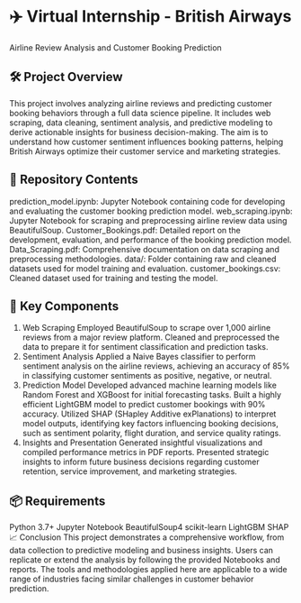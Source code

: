 # ✈️ Virtual Internship - British Airways
Airline Review Analysis and Customer Booking Prediction

## 🛠 Project Overview
This project involves analyzing airline reviews and predicting customer booking behaviors through a full data science pipeline. It includes web scraping, data cleaning, sentiment analysis, and predictive modeling to derive actionable insights for business decision-making. The aim is to understand how customer sentiment influences booking patterns, helping British Airways optimize their customer service and marketing strategies.

## 📂 Repository Contents
prediction_model.ipynb: Jupyter Notebook containing code for developing and evaluating the customer booking prediction model.
web_scraping.ipynb: Jupyter Notebook for scraping and preprocessing airline review data using BeautifulSoup.
Customer_Bookings.pdf: Detailed report on the development, evaluation, and performance of the booking prediction model.
Data_Scraping.pdf: Comprehensive documentation on data scraping and preprocessing methodologies.
data/: Folder containing raw and cleaned datasets used for model training and evaluation.
customer_bookings.csv: Cleaned dataset used for training and testing the model.
## 🔑 Key Components
1. Web Scraping
Employed BeautifulSoup to scrape over 1,000 airline reviews from a major review platform.
Cleaned and preprocessed the data to prepare it for sentiment classification and prediction tasks.
2. Sentiment Analysis
Applied a Naive Bayes classifier to perform sentiment analysis on the airline reviews, achieving an accuracy of 85% in classifying customer sentiments as positive, negative, or neutral.
3. Prediction Model
Developed advanced machine learning models like Random Forest and XGBoost for initial forecasting tasks.
Built a highly efficient LightGBM model to predict customer bookings with 90% accuracy.
Utilized SHAP (SHapley Additive exPlanations) to interpret model outputs, identifying key factors influencing booking decisions, such as sentiment polarity, flight duration, and service quality ratings.
4. Insights and Presentation
Generated insightful visualizations and compiled performance metrics in PDF reports.
Presented strategic insights to inform future business decisions regarding customer retention, service improvement, and marketing strategies.
## 📦 Requirements
Python 3.7+
Jupyter Notebook
BeautifulSoup4
scikit-learn
LightGBM
SHAP
📈 Conclusion
This project demonstrates a comprehensive workflow, from data collection to predictive modeling and business insights. Users can replicate or extend the analysis by following the provided Notebooks and reports. The tools and methodologies applied here are applicable to a wide range of industries facing similar challenges in customer behavior prediction.
